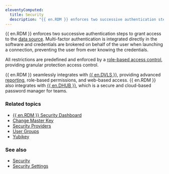 ```yaml
---
eleventyComputed:
  title: Security
  description: "{{ en.RDM }} enforces two successive authentication steps to grant access to the data source. Multi-factor authentication is integrated directly in the software and credentials are brokered on behalf of the user when launching a connection, preventing the user from ever knowing the credentials."
---
```

{{ en.RDM }} enforces two successive authentication steps to grant access to the [data source](/rdm/windows/concepts/basic-concepts/data-sources/). Multi-factor authentication is integrated directly in the software and credentials are brokered on behalf of the user when launching a connection, preventing the user from ever knowing the credentials.

All restrictions are predefined and enforced by a [role-based access control](/rdm/windows/concepts/advanced-concepts/permissions-rbac-roles/), providing granular protection access control.

{{ en.RDM }} seamlessly integrates with [{{ en.DVLS }}](/server/getting-started/), providing advanced [reporting](/rdm/windows/concepts/advanced-concepts/logs-reports-audits/), role-based permissions, and web-based access. {{ en.RDM }} also integrates with [{{ en.DHUB }}](/hub/getting-started/create-hub/), which is a secure and cloud-based password manager for teams. 

### Related topics
* [{{ en.RDM }} Security Dashboard](/kb/remote-desktop-manager/knowledge-base/rdm-security-dashboard/)
* [Change Master Key](/rdm/windows/commands/file/change-master-key/)
* [Security Providers](/rdm/windows/commands/administration/settings/security-providers/)
* [User Groups](/rdm/windows/commands/administration/management/user-management/#user-groups)
* [Yubikey](/rdm/windows/data-sources/multi-factor-authentication/yubikey/)

### See also
* [Security](/rdm/windows/commands/file/options/security/)
* [Security Settings](/rdm/windows/commands/administration/settings/system-settings/general/security/)
